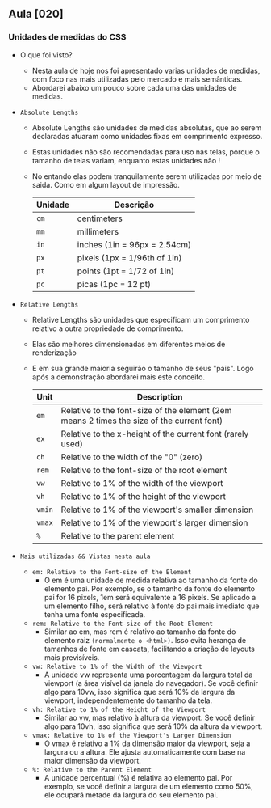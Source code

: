 ## Aula [020]

### Unidades de medidas do CSS

- O que foi visto?
  - Nesta aula de hoje nos foi apresentado varias unidades de medidas, com foco nas mais utilizadas pelo mercado e mais semânticas.
  - Abordarei abaixo um pouco sobre cada uma das unidades de medidas.


- `Absolute Lengths`
  - Absolute Lengths são unidades de medidas absolutas, que ao serem declaradas atuaram como unidades fixas em comprimento expresso. 
  - Estas unidades não são recomendadas para uso nas telas, porque o tamanho de telas variam, enquanto estas unidades não !
  - No entando elas podem tranquilamente serem utilizadas por meio de saida. Como em algum layout de impressão.
  
  
    | Unidade | Descrição       |
    | ------- | --------------- |
    | `cm`    | centimeters     |
    | `mm`    | millimeters     |
    | `in`    | inches (1in = 96px = 2.54cm) |
    | `px`    | pixels (1px = 1/96th of 1in) |
    | `pt`    | points (1pt = 1/72 of 1in)   |
    | `pc`    | picas (1pc = 12 pt)           |


- `Relative Lengths`
  - Relative Lengths são unidades que especificam um comprimento relativo a outra propriedade de comprimento.
  - Elas são melhores dimensionadas em diferentes meios de renderização
  - E em sua grande maioria seguirão o tamanho de seus "pais". Logo após a demonstração abordarei mais este conceito.

    | Unit   | Description                                                    |
    | ------ | -------------------------------------------------------------- |
    | `em`   | Relative to the font-size of the element (2em means 2 times the size of the current font) |
    | `ex`   | Relative to the x-height of the current font (rarely used)    |
    | `ch`   | Relative to the width of the "0" (zero)                        |
    | `rem`  | Relative to the font-size of the root element                  |
    | `vw`   | Relative to 1% of the width of the viewport                    |
    | `vh`   | Relative to 1% of the height of the viewport                   |
    | `vmin` | Relative to 1% of the viewport's smaller dimension             |
    | `vmax` | Relative to 1% of the viewport's larger dimension              |
    | `%`    | Relative to the parent element                                  |

- `Mais utilizadas && Vistas nesta aula`
    - `em: Relative to the Font-size of the Element`
      - O em é uma unidade de medida relativa ao tamanho da fonte do elemento pai. Por exemplo, se o tamanho da fonte do elemento pai for 16 pixels, 1em será equivalente a 16 pixels. Se aplicado a um elemento filho, será relativo à fonte do pai mais imediato que tenha uma fonte especificada.
    - `rem: Relative to the Font-size of the Root Element`
      - Similar ao em, mas rem é relativo ao tamanho da fonte do elemento raiz `(normalmente o <html>)`. Isso evita herança de tamanhos de fonte em cascata, facilitando a criação de layouts mais previsíveis.
    - `vw: Relative to 1% of the Width of the Viewport `
      - A unidade vw representa uma porcentagem da largura total da viewport (a área visível da janela do navegador). Se você definir algo para 10vw, isso significa que será 10% da largura da viewport, independentemente do tamanho da tela.
    - `vh: Relative to 1% of the Height of the Viewport`
      - Similar ao vw, mas relativo à altura da viewport. Se você definir algo para 10vh, isso significa que será 10% da altura da viewport.
    - `vmax: Relative to 1% of the Viewport's Larger Dimension`
      - O vmax é relativo a 1% da dimensão maior da viewport, seja a largura ou a altura. Ele ajusta automaticamente com base na maior dimensão da viewport.
    - `%: Relative to the Parent Element`
      - A unidade percentual (%) é relativa ao elemento pai. Por exemplo, se você definir a largura de um elemento como 50%, ele ocupará metade da largura do seu elemento pai.